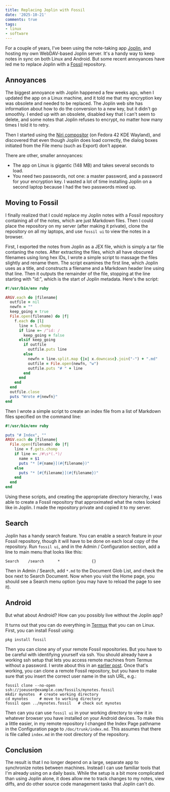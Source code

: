 ```yaml
---
title: Replacing Joplin with Fossil
date: '2025-10-21'
comments: true
tags:
- linux
- software
---
```


For a couple of years, I've been using the note-taking app [Joplin](https://joplinapp.org/),
and hosting my own WebDAV-based Joplin server.  It's a handy way to keep notes in sync
on both Linux and Android.  But some recent annoyances have led me to replace Joplin
with a [Fossil](https://fossil-scm.org/home/doc/trunk/www/index.wiki) repository.

<!--more-->

## Annoyances

The biggest annoyance with Joplin happened a few weeks ago, when I updated the app on
a Linux machine, and it told me that my encryption key was obsolete and needed
to be replaced.  The Joplin web site has information about how to do the conversion
to a new key, but it didn't go smoothly.  I ended up with an obsolete, disabled
key that I can't seem to delete, and some notes that Joplin refuses to encrypt,
no matter how many times I told it to retry.

Then I started using the [Niri compositor](https://github.com/YaLTeR/niri?tab=readme-ov-file)
(on Fedora 42 KDE Wayland), and discovered that even though Joplin does load correctly, the
dialog boxes initiated from the File menu (such as Export) don't appear.

There are other, smaller annoyances:

* The app on Linux is gigantic (148 MB) and takes several seconds to load.
* You need two passwords, not one: a master password, and a password for your encryption key.  I wasted
a lot of time installing Joplin on a second laptop because I had the two passwords mixed up.

## Moving to Fossil

I finally realized that I could replace my Joplin notes with a Fossil repository
containing all of the notes, which are just Markdown files.  Then I could place
the repository on my server (after making it private), clone the repository
on all my laptops, and use `fossil ui` to view the notes in a browser.

First, I exported the notes from Joplin as a JEX file, which is simply
a tar file contaning the notes.  After extracting the files, which all
have obscured filenames using long hex IDs, I wrote a simple script
to massage the files slightly and rename them.  The script examines
the first line, which Joplin uses as a title, and constructs
a filename and a Markdown header line using that line.  Then it outputs 
the remainder of the file, stopping at the line starting with "id:", which
is the start of Joplin metadata.  Here's the script:

```ruby {filename="fixjoplin.rb"}
#!/usr/bin/env ruby

ARGV.each do |filename|
  outfile = nil
  newfn = ""
  keep_going = true
  File.open(filename) do |f|
    f.each do |l|
      line = l.chomp
      if line =~ /^id: /
        keep_going = false
      elsif keep_going
        if outfile
          outfile.puts line
        else
          newfn = line.split.map {|x| x.downcase}.join("-") + ".md"
          outfile = File.open(newfn, "w")
          outfile.puts "# " + line
        end
      end
    end
  end
  outfile.close
  puts "Wrote #{newfn}"
end
```

Then I wrote a simple script to create an index file from a list of
Markdown files specified on the command line:

```ruby {filename="makeindex.rb"}
#!/usr/bin/env ruby

puts "# Index", ""
ARGV.each do |filename|
  File.open(filename) do |f|
    line = f.gets.chomp
    if line =~ /#\s*(.*)/
      name = $1
      puts "* [#{name}](#{filename})"
    else
      puts "* [#{filename}](#{filename})"
    end
  end
end
```

Using these scripts, and creating the appropriate directory hierarchy, I was
able to create a Fossil repository that approximated what the notes
looked like in Joplin.  I made the repository private and copied it to
my server.

## Search

Joplin has a handy search feature.  You can enable a search feature in your Fossil
repository, though it will have to be done on each local copy of the repository.
Run `fossil ui`, and in the Admin / Configuration section, add a line to main menu that looks
like this:

```
Search    /search      *              {}
```

Then in Admin / Search, add `*.md` to the Document Glob List, and check
the box next to Search Document.  Now when you visit the Home page,
you should see a Search menu option (you may have to reload the page
to see it).

## Android

But what about Android?  How can you possibly live without the Joplin app?

It turns out that you can do everything in [Termux](https://wiki.termux.com/wiki/Main_Page)
that you can on Linux.  First, you can install Fossil using:

```
pkg install fossil
```

Then you can clone any of your remote Fossil repositories.  But you have
to be careful with identifying yourself via ssh.  You
should already have a working ssh setup that lets you access remote machines from
Termux without a password.  I wrote about this in an [earlier post](/posts/2025-09-30-termux-ssh/).
Once that's working, you can clone a remote Fossil repository, but you have to
make sure that you insert the correct user name in the ssh URL, e.g.:

```
fossil clone --no-open ssh://joeuser@example.com/fossils/mynotes.fossil
mkdir mynotes  # create working directory
cd mynotes     # move to working directory
fossil open ../mynotes.fossil   # check out mynotes
```

Then can you can use `fossil ui` in your working directory to view it
in whatever browser you have installed on your Android devices.  To make
this a little easier, in my remote repository I changed the Index Page
pathname in the Configuration page to `/doc/trunk/index.md`.  This assumes
that there is file called `index.md` in the root directory of the
repository.

## Conclusion

The result is that I no longer depend on a large, separate app to
synchronize notes between machines.  Instead I can use familiar tools that I'm
already using on a daily basis.  While the setup is a bit more
complicated than using Joplin alone, it does allow me to track changes
to my notes, view diffs, and do other source code management tasks
that Joplin can't do.
